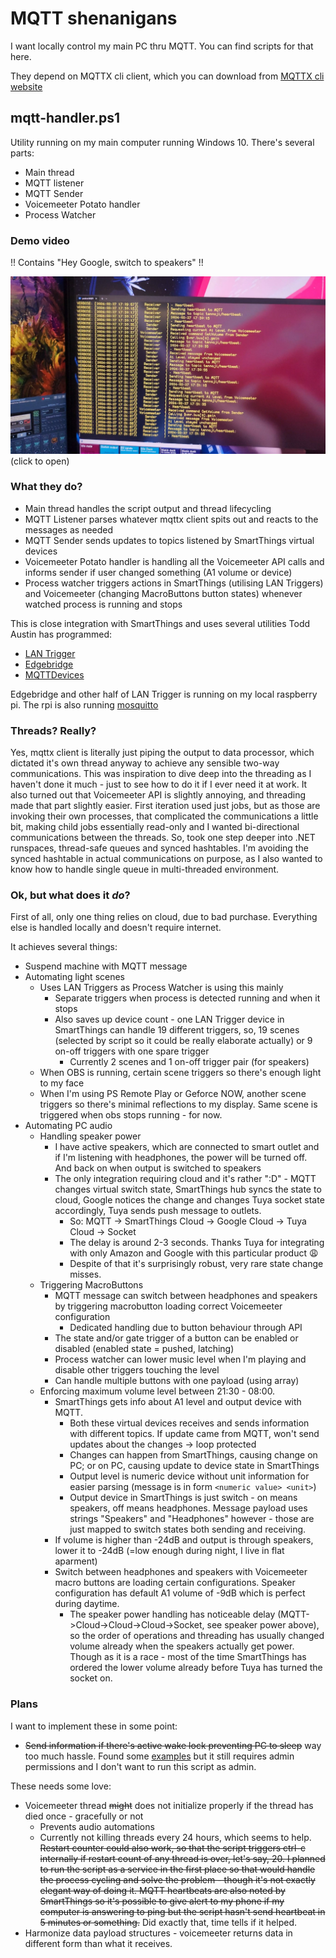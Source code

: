 # MQTT shenanigans
I want locally control my main PC thru MQTT. You can find scripts for that here.

They depend on MQTTX cli client, which you can download from [MQTTX cli website](https://mqttx.app/cli#download)

## mqtt-handler.ps1
Utility running on my main computer running Windows 10. There's several parts:
* Main thread
* MQTT listener
* MQTT Sender
* Voicemeeter Potato handler
* Process Watcher

### Demo video
!! Contains "Hey Google, switch to speakers" !!

[![Demo](demo_preview.jpg)](https://1drv.ms/v/s!AtrhTUkXQvo3jLYy0zr72UuOfBoUGw?e=xVfv7I)
(click to open)

### What they do?
- Main thread handles the script output and thread lifecycling
- MQTT Listener parses whatever mqttx client spits out and reacts to the messages as needed
- MQTT Sender sends updates to topics listened by SmartThings virtual devices
- Voicemeeter Potato handler is handling all the Voicemeeter API calls and informs sender if user changed something (A1 volume or device)
- Process watcher triggers actions in SmartThings (utilising LAN Triggers) and Voicemeeter (changing MacroButtons button states) whenever watched process is running and stops

This is close integration with SmartThings and uses several utilities Todd Austin has programmed:
* [LAN Trigger](https://github.com/toddaustin07/lantrigger)
* [Edgebridge](https://github.com/toddaustin07/edgebridge)
* [MQTTDevices](https://github.com/toddaustin07/MQTTDevices)

Edgebridge and other half of LAN Trigger is running on my local raspberry pi. The rpi is also running [mosquitto](https://mosquitto.org/)

### Threads? Really?
Yes, mqttx client is literally just piping the output to data processor, which dictated it's own thread anyway to achieve any sensible two-way communications. This was inspiration to
dive deep into the threading as I haven't done it much - just to see how to do it if I ever need it at work. It also turned out that Voicemeeter API is slightly annoying, and threading
made that part slightly easier. First iteration used just jobs, but as those are invoking their own processes, that complicated the communications a little bit, making child jobs essentially
read-only and I wanted bi-directional communications between the threads. So, took one step deeper into .NET runspaces, thread-safe queues and synced hashtables. I'm avoiding the synced hashtable
in actual communications on purpose, as I also wanted to know how to handle single queue in multi-threaded environment.

### Ok, but what does it _do_?
First of all, only one thing relies on cloud, due to bad purchase. Everything else is handled locally and doesn't require internet.

It achieves several things:

* Suspend machine with MQTT message
* Automating light scenes
  * Uses LAN Triggers as Process Watcher is using this mainly
    * Separate triggers when process is detected running and when it stops
    * Also saves up device count - one LAN Trigger device in SmartThings can handle 19 different triggers, so, 19 scenes (selected by script so it could be really elaborate actually) or 9 on-off triggers with one spare trigger
      * Currently 2 scenes and 1 on-off trigger pair (for speakers)
  * When OBS is running, certain scene triggers so there's enough light to my face
  * When I'm using PS Remote Play or Geforce NOW, another scene triggers so there's minimal reflections to my display. Same scene is triggered when obs stops running - for now.
* Automating PC audio
  * Handling speaker power
    * I have active speakers, which are connected to smart outlet and if I'm listening with headphones, the power will be turned off. And back on when output is switched to speakers
    * The only integration requiring cloud and it's rather ":D" - MQTT changes virtual switch state, SmartThings hub syncs the state to cloud, Google notices the change and changes Tuya socket state accordingly, Tuya sends push message to outlets.
      * So: MQTT -> SmartThings Cloud -> Google Cloud -> Tuya Cloud -> Socket
      * The delay is around 2-3 seconds. Thanks Tuya for integrating with only Amazon and Google with this particular product 😩
      * Despite of that it's surprisingly robust, very rare state change misses.
  * Triggering MacroButtons
    * MQTT message can switch between headphones and speakers by triggering macrobutton loading correct Voicemeeter configuration
      * Dedicated handling due to button behaviour through API
    * The state and/or gate trigger of a button can be enabled or disabled (enabled state = pushed, latching)
    * Process watcher can lower music level when I'm playing and disable other triggers touching the level
    * Can handle multiple buttons with one payload (using array)
  * Enforcing maximum volume level between 21:30 - 08:00.
    * SmartThings gets info about A1 level and output device with MQTT.
      * Both these virtual devices receives and sends information with different topics. If update came from MQTT, won't send updates about the changes -> loop protected
      * Changes can happen from SmartThings, causing change on PC; or on PC, causing update to device state in SmartThings
      * Output level is numeric device without unit information for easier parsing (message is in form `<numeric value> <unit>`)
      * Output device in SmartThings is just switch - on means speakers, off means headphones. Message payload uses strings "Speakers" and "Headphones" however - those are just mapped to switch states both sending and receiving.
    * If volume is higher than -24dB and output is through speakers, lower it to -24dB (=low enough during night, I live in flat aparment)
    * Switch between headphones and speakers with Voicemeeter macro buttons are loading certain configurations. Speaker configuration has default A1 volume of -9dB which is perfect during daytime.
      * The speaker power handling has noticeable delay (MQTT->Cloud->Cloud->Cloud->Socket, see speaker power above), so the order of operations and threading has usually changed volume already when the speakers actually get power. Though as it is a race - most of the time SmartThings has ordered the lower volume already before Tuya has turned the socket on.

### Plans
I want to implement these in some point:
* ~~Send information if there's active wake lock preventing PC to sleep~~ way too much hassle. Found some [examples](https://github.com/diversenok/Powercfg) but it still requires admin permissions and I don't want to run this script as admin.

These needs some love:
* Voicemeeter thread ~~might~~ does not initialize properly if the thread has died once - gracefully or not
  * Prevents audio automations
  * Currently not killing threads every 24 hours, which seems to help. ~~Restart counter could also work, so that the script triggers ctrl-c internally if restart count of any thread is over, let's say, 20. I planned to run the script as a service in the first place so that would handle the process cycling and solve the problem - though it's not exactly elegant way of doing it. MQTT heartbeats are also noted by SmartThings so it's possible to give alert to my phone if my computer is answering to ping but the script hasn't send heartbeat in 5 minutes or something.~~ Did exactly that, time tells if it helped.
* Harmonize data payload structures - voicemeeter returns data in different form than what it receives.